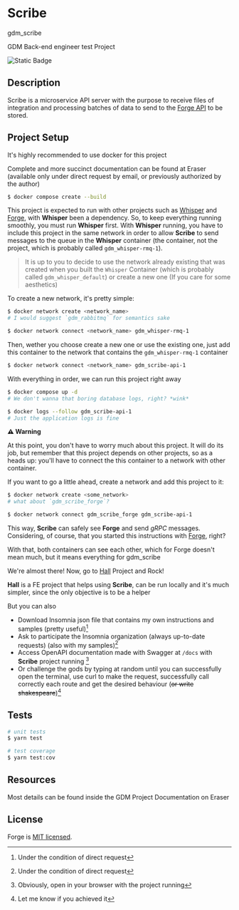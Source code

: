 # Scribe

gdm_scribe

GDM Back-end engineer test Project

![Static Badge](https://img.shields.io/badge/Converage-100%25-green)

## Description

Scribe is a microservice API server with the purpose to receive files of integration and processing batches of data to send to the [Forge API](http://github.com/LucasRodriguesOliveira/gdm_forge) to be stored.

## Project Setup

It's highly recommended to use docker for this project

Complete and more succinct documentation can be found at Eraser (available only under direct request by email, or previously authorized by the author)

```bash
$ docker compose create --build
```

This project is expected to run with other projects such as [Whisper](https://github.com/LucasRodriguesOliveira/gdm_whisper) and [Forge](https://github.com/LucasRodriguesOliveira/gdm_forge), with **Whisper** been a dependency. So, to keep everything running smoothly, you must run **Whisper** first. With **Whisper** running, you have to include this project in the same network in order to allow **Scribe** to send messages to the queue in the **Whisper** container (the container, not the project, which is probably called `gdm_whisper-rmq-1`).

> It is up to you to decide to use the network already existing that was created when you built the `Whisper` Container (which is probably called `gdm_whisper_default`) or create a new one (If you care for some aesthetics)

To create a new network, it's pretty simple:

```bash
$ docker network create <network_name>
# I would suggest `gdm_rabbitmq` for semantics sake

$ docker network connect <network_name> gdm_whisper-rmq-1
```

Then, wether you choose create a new one or use the existing one, just add this container to the network that contains the `gdm_whisper-rmq-1` container

```bash
$ docker network connect <network_name> gdm_scribe-api-1
```

With everything in order, we can run this project right away

```bash
$ docker compose up -d
# We don't wanna that boring database logs, right? *wink*

$ docker logs --follow gdm_scribe-api-1
# Just the application logs is fine
```

**⚠️ Warning**

At this point, you don't have to worry much about this project. It will do its job, but remember that this project depends on other projects, so as a heads up: you'll have to connect the this container to a network with other container.

If you want to go a little ahead, create a network and add this project to it:

```bash
$ docker network create <some_network>
# what about `gdm_scribe_forge`?

$ docker network connect gdm_scribe_forge gdm_scribe-api-1
```

This way, **Scribe** can safely see **Forge** and send *gRPC* messages. Considering, of course, that you started this instructions with [Forge](https://github.com/LucasRodriguesOliveira/gdm_forge), right?

With that, both containers can see each other, which for Forge doesn't mean much, but 
it means everything for gdm_scribe

We're almost there! Now, go to [Hall](https://github.com/LucasRodriguesOliveira/gdm_hall) Project and Rock!

**Hall** is a FE project that helps using **Scribe**, can be run locally and it's much simpler, since the only objective is to be a helper

But you can also
 - Download Insomnia json file that contains my own instructions and samples (pretty useful)[^1]
 - Ask to participate the Insomnia organization (always up-to-date requests) (also with my samples)[^1]
 - Access OpenAPI documentation made with Swagger at `/docs` with **Scribe** project running [^2]
 - Or challenge the gods by typing at random until you can successfully open the terminal, use curl to make the request, successfully call correctly each route and get the desired behaviour (<del>or write shakespeare</del>)[^3]

## Tests

```bash
# unit tests
$ yarn test

# test coverage
$ yarn test:cov
```

## Resources

Most details can be found inside the GDM Project Documentation on Eraser

## License

Forge is [MIT licensed](https://github.com/LucasRodriguesOliveira/gdm_scribe/blob/master/LICENSE).

[^1]: Under the condition of direct request
[^2]: Obviously, open in your browser with the project running
[^3]: Let me know if you achieved it
